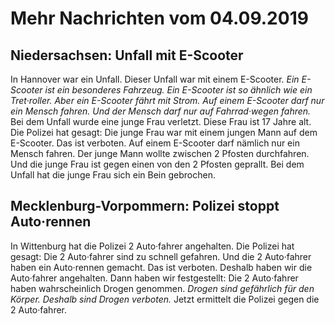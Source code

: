 # Mehr Nachrichten vom 04.09.2019


## Niedersachsen: Unfall mit E-Scooter
In Hannover war ein Unfall. Dieser Unfall war mit einem E-Scooter. 
*Ein E-Scooter ist ein besonderes Fahrzeug.* 
*Ein E-Scooter ist so ähnlich wie ein Tret·roller.* 
*Aber ein E-Scooter fährt mit Strom.* 
*Auf einem E-Scooter darf nur ein Mensch fahren.* 
*Und der Mensch darf nur auf Fahrrad·wegen fahren.* Bei dem Unfall wurde eine junge Frau verletzt. Diese Frau ist 17 Jahre alt. Die Polizei hat gesagt: Die junge Frau war mit einem jungen Mann auf dem E-Scooter. Das ist verboten. Auf einem E-Scooter darf nämlich nur ein Mensch fahren. Der junge Mann wollte zwischen 2 Pfosten durchfahren. Und die junge Frau ist gegen einen von den 2 Pfosten geprallt. Bei dem Unfall hat die junge Frau sich ein Bein gebrochen. 

## Mecklenburg-Vorpommern: Polizei stoppt Auto·rennen
In Wittenburg hat die Polizei 2 Auto·fahrer angehalten. Die Polizei hat gesagt: Die 2 Auto·fahrer sind zu schnell gefahren. Und die 2 Auto·fahrer haben ein Auto·rennen gemacht. Das ist verboten. Deshalb haben wir die Auto·fahrer angehalten. Dann haben wir festgestellt: Die 2 Auto·fahrer haben wahrscheinlich Drogen genommen. 
*Drogen sind gefährlich für den Körper.* 
*Deshalb sind Drogen verboten.* Jetzt ermittelt die Polizei gegen die 2 Auto·fahrer. 
